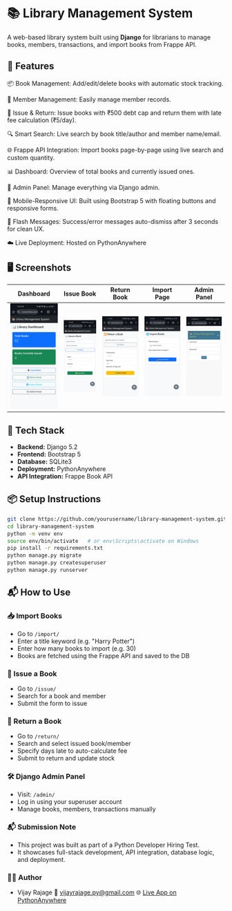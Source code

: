 # 📚 Library Management System

A web-based library system built using **Django** for librarians to manage books, members, transactions, and import books from Frappe API.

## 🚀 Features

📦 Book Management: Add/edit/delete books with automatic stock tracking.

🧑 Member Management: Easily manage member records.

🔄 Issue & Return: Issue books with ₹500 debt cap and return them with late fee calculation (₹5/day).

🔍 Smart Search: Live search by book title/author and member name/email.

🌐 Frappe API Integration: Import books page-by-page using live search and custom quantity.

📊 Dashboard: Overview of total books and currently issued ones.

🔐 Admin Panel: Manage everything via Django admin.

📱 Mobile-Responsive UI: Built using Bootstrap 5 with floating buttons and responsive forms.

🔔 Flash Messages: Success/error messages auto-dismiss after 3 seconds for clean UX.

☁️ Live Deployment: Hosted on PythonAnywhere

## 🖥️ Screenshots

| Dashboard | Issue Book | Return Book | Import Page | Admin Panel |
|----------|------------|-------------|-------------|-------------|
| ![](screenshots/dashboard.jpg) | ![](screenshots/issue.jpg) | ![](screenshots/return.jpg) | ![](screenshots/import.jpg) | ![](screenshots/admin.jpg) |

## 🔧 Tech Stack

- **Backend:** Django 5.2
- **Frontend:** Bootstrap 5
- **Database:** SQLite3
- **Deployment:** PythonAnywhere
- **API Integration:** Frappe Book API

## 📦 Setup Instructions

```bash
git clone https://github.com/yourusername/library-management-system.git
cd library-management-system
python -m venv env
source env/bin/activate   # or env\Scripts\activate on Windows
pip install -r requirements.txt
python manage.py migrate
python manage.py createsuperuser
python manage.py runserver
```
## 📬 How to Use

### 📥 Import Books
- Go to `/import/`
- Enter a title keyword (e.g. "Harry Potter")
- Enter how many books to import (e.g. 30)
- Books are fetched using the Frappe API and saved to the DB

### 📖 Issue a Book
- Go to `/issue/`
- Search for a book and member
- Submit the form to issue

### 🔁 Return a Book
- Go to `/return/`
- Search and select issued book/member
- Specify days late to auto-calculate fee
- Submit to return and update stock

### 🛠️ Django Admin Panel
- Visit: `/admin/`
- Log in using your superuser account
- Manage books, members, transactions manually

### 📬 Submission Note
- This project was built as part of a Python Developer Hiring Test.
- It showcases full-stack development, API integration, database logic, and deployment.

### 🙋‍♂️ Author
- Vijay Rajage
📧 vijayrajage.py@gmail.com
🌐 [Live App on PythonAnywhere](https://vijayrajage.pythonanywhere.com)

